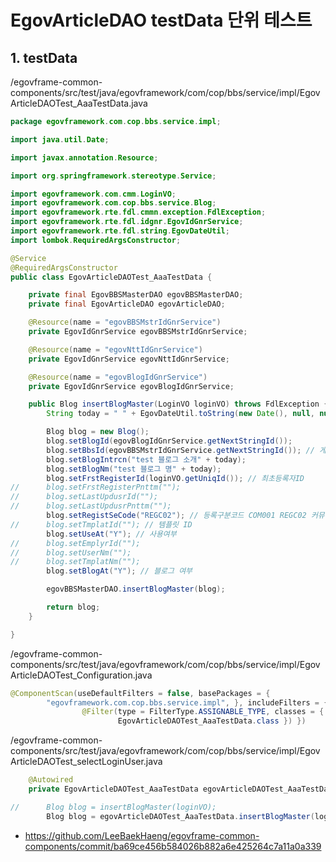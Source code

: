 # EgovArticleDAO testData 단위 테스트

## 1. testData

/egovframe-common-components/src/test/java/egovframework/com/cop/bbs/service/impl/EgovArticleDAOTest_AaaTestData.java

```java
package egovframework.com.cop.bbs.service.impl;

import java.util.Date;

import javax.annotation.Resource;

import org.springframework.stereotype.Service;

import egovframework.com.cmm.LoginVO;
import egovframework.com.cop.bbs.service.Blog;
import egovframework.rte.fdl.cmmn.exception.FdlException;
import egovframework.rte.fdl.idgnr.EgovIdGnrService;
import egovframework.rte.fdl.string.EgovDateUtil;
import lombok.RequiredArgsConstructor;

@Service
@RequiredArgsConstructor
public class EgovArticleDAOTest_AaaTestData {

	private final EgovBBSMasterDAO egovBBSMasterDAO;
	private final EgovArticleDAO egovArticleDAO;

	@Resource(name = "egovBBSMstrIdGnrService")
	private EgovIdGnrService egovBBSMstrIdGnrService;

	@Resource(name = "egovNttIdGnrService")
	private EgovIdGnrService egovNttIdGnrService;

	@Resource(name = "egovBlogIdGnrService")
	private EgovIdGnrService egovBlogIdGnrService;

	public Blog insertBlogMaster(LoginVO loginVO) throws FdlException {
		String today = " " + EgovDateUtil.toString(new Date(), null, null);

		Blog blog = new Blog();
		blog.setBlogId(egovBlogIdGnrService.getNextStringId());
		blog.setBbsId(egovBBSMstrIdGnrService.getNextStringId()); // 게시판 ID
		blog.setBlogIntrcn("test 블로그 소개" + today);
		blog.setBlogNm("test 블로그 명" + today);
		blog.setFrstRegisterId(loginVO.getUniqId()); // 최초등록자ID
//		blog.setFrstRegisterPnttm("");
//		blog.setLastUpdusrId("");
//		blog.setLastUpdusrPnttm("");
		blog.setRegistSeCode("REGC02"); // 등록구분코드 COM001 REGC02 커뮤니티 등록
//		blog.setTmplatId(""); // 템플릿 ID
		blog.setUseAt("Y"); // 사용여부
//		blog.setEmplyrId("");
//		blog.setUserNm("");
//		blog.setTmplatNm("");
		blog.setBlogAt("Y"); // 블로그 여부

		egovBBSMasterDAO.insertBlogMaster(blog);

		return blog;
	}

}
```

/egovframe-common-components/src/test/java/egovframework/com/cop/bbs/service/impl/EgovArticleDAOTest_Configuration.java

```java
@ComponentScan(useDefaultFilters = false, basePackages = {
		"egovframework.com.cop.bbs.service.impl", }, includeFilters = {
				@Filter(type = FilterType.ASSIGNABLE_TYPE, classes = { EgovArticleDAO.class, EgovBBSMasterDAO.class,
						EgovArticleDAOTest_AaaTestData.class }) })
```

/egovframe-common-components/src/test/java/egovframework/com/cop/bbs/service/impl/EgovArticleDAOTest_selectLoginUser.java

```java
	@Autowired
	private EgovArticleDAOTest_AaaTestData egovArticleDAOTest_AaaTestData;

//		Blog blog = insertBlogMaster(loginVO);
		Blog blog = egovArticleDAOTest_AaaTestData.insertBlogMaster(loginVO);
```

- https://github.com/LeeBaekHaeng/egovframe-common-components/commit/ba69ce456b584026b882a6e425264c7a11a0a339
